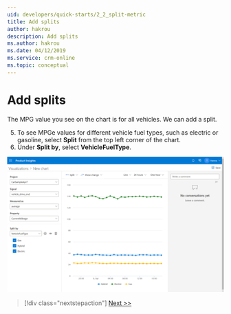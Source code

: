 ```yaml
---
uid: developers/quick-starts/2_2_split-metric
title: Add splits
author: hakrou
description: Add splits
ms.author: hakrou
ms.date: 04/12/2019
ms.service: crm-online
ms.topic: conceptual
---
```

# Add splits

The MPG value you see on the chart is for all vehicles. We can add a split. 

5. To see MPGe values for different vehicle fuel types, such as electric or gasoline, select **Split** from the top left corner of the chart. 
6. Under **Split by**, select **VehicleFuelType**. 

![Select split](2_VehicleFuelType.PNG)


> [!div class="nextstepaction"]
> [Next >>](2_3_publish.md)
